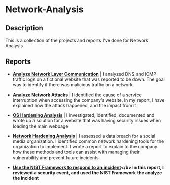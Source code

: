 # Network-Analysis

<h2>Description</h2>
This is a collection of the projects and reports I've done for Network Analysis

<br />

<h2>Reports</h2>

- <b> [Analyze Network Layer Communication](https://github.com/DanielleNycole/Network-Analysis/blob/main/Network%20Layer%20Communication%20(1).pdf) </b> | I analyzed DNS and ICMP traffic logs on a fictional website that was reported to be down. The goal was to identify if there was malicious traffic on a network.

- <b> [Analyze Network Attacks](https://github.com/DanielleNycole/Network-Analysis/blob/main/Network%20Attacks.pdf) </b> |  I identified the cause of a service interruption when accessing the company’s website. In my report, I have explained how the attack happened, and the impact from it.

- <b> [OS Hardening Analysis](https://github.com/DanielleNycole/Network-Analysis/blob/main/OS%20Hardening%20.pdf) </b> |  I investigated, identified, documented and wrote up a solution for a website that was having security issues when loading the main webpage

- <b> [Network Hardening Analysis](https://github.com/DanielleNycole/Network-Analysis/blob/main/Network%20Hardening.pdf) </b> |  I assessed a data breach for a social media organization. I identified common network hardening tools for the organization to implement. I wrote a report to explain to the company how these methods and tools can assist with managing their vulnerability and prevent future incidents

- <b> [Use the NIST Framework to respond to an incident](https://github.com/DanielleNycole/Network-Analysis](https://github.com/DanielleNycole/Network-Analysis/blob/main/NIST%20Incident%20report%20analysis.pdf)https://github.com/DanielleNycole/Network-Analysis/blob/main/NIST%20Incident%20report%20analysis.pdf)</b>  In this report, I reviewed a security event, and used the NIST Framework the analyze the incident
<br />

 
